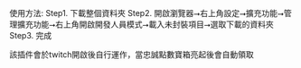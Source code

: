 使用方法:
Step1. 下載整個資料夾
Step2. 開啟瀏覽器⭢右上角設定⭢擴充功能⭢管理擴充功能⭢右上角開啟開發人員模式⭢載入未封裝項目⭢選取下載的資料夾
Step3. 完成

該插件會於twitch開啟後自行運作，當忠誠點數寶箱亮起後會自動領取
